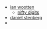 - [ian wootten](https://www.ianwootten.co.uk/about/)
	- [nifty digits](https://www.niftydigits.com/)
- [daniel stenberg](https://daniel.haxx.se/)
- 
